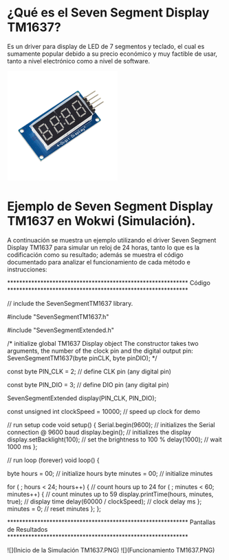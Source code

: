 # ¿Qué es el Seven Segment Display TM1637?
Es un driver para display de LED de 7 segmentos y teclado, el cual es sumamente popular debido a su precio económico y muy factible de usar, tanto a nivel electrónico como a nivel de software.

![](TM1637.jpg)

# Ejemplo de Seven Segment Display TM1637 en Wokwi (Simulación).

A continuación se muestra un ejemplo utilizando el driver Seven Segment Display TM1637 para simular un reloj de 24 horas, tanto lo que es la codificación como su resultado; además se muestra el código documentado para analizar el funcionamiento de cada método e instrucciones:

************************************************************ Código ************************************************************

// include the SevenSegmentTM1637 library.

#include "SevenSegmentTM1637.h"

#include "SevenSegmentExtended.h"

/* initialize global TM1637 Display object
   The constructor takes two arguments, the number of the clock pin and the digital output pin:
  SevenSegmentTM1637(byte pinCLK, byte pinDIO);
*/

const byte PIN_CLK = 2;   // define CLK pin (any digital pin)

const byte PIN_DIO = 3;   // define DIO pin (any digital pin)

SevenSegmentExtended      display(PIN_CLK, PIN_DIO);

const unsigned int clockSpeed = 10000;    // speed up clock for demo

// run setup code
void setup() {
  Serial.begin(9600);         // initializes the Serial connection @ 9600 baud
  display.begin();            // initializes the display
  display.setBacklight(100);  // set the brightness to 100 %
  delay(1000);                // wait 1000 ms
};

// run loop (forever)
void loop() {

  byte hours    = 00;                           // initialize hours
  byte minutes  = 00;                           // initialize minutes

  for ( ; hours < 24; hours++) {                // count hours   up to 24
    for ( ; minutes < 60; minutes++) {          // count minutes up to 59
      display.printTime(hours, minutes, true);  // display time
      delay(60000 / clockSpeed);                // clock delay ms
    };
    minutes = 0;                                // reset minutes
  };
};

************************************************************ Pantallas de Resultados ************************************************************

![](Inicio de la Simulación TM1637.PNG) 
![](Funcionamiento TM1637.PNG)
